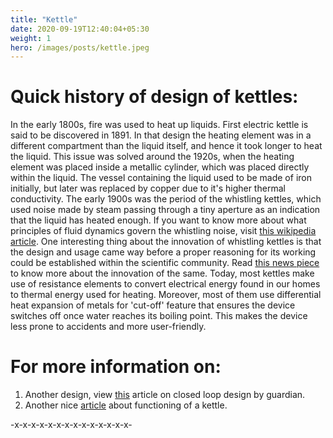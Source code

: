 ```yaml
---
title: "Kettle"
date: 2020-09-19T12:40:04+05:30
weight: 1
hero: /images/posts/kettle.jpeg
---
```


# Quick history of design of kettles:

In the early 1800s, fire was used to heat up liquids. First electric kettle is said to be discovered in 1891. In that design the heating element was in a different compartment than the liquid itself, and hence it took longer to heat the liquid. 
This issue was solved around the 1920s, when the heating element was placed inside a metallic cylinder, which was placed directly within the liquid. The vessel containing the liquid used to be made of iron initially, but later was replaced by copper due to it's higher thermal conductivity. 
The early 1900s was the period of the whistling kettles, which used noise made by steam passing through a tiny aperture as an indication that the liquid has heated enough. If you want to know more about what principles of fluid dynamics govern the whistling noise, visit [this wikipedia article](https://en.wikipedia.org/wiki/Physics_of_whistles).
One interesting thing about the innovation of whistling kettles is that the design and usage came way before a proper reasoning for its working could be established within the scientific community. Read [this news piece](https://www.cam.ac.uk/research/news/how-the-kettle-got-its-whistle) to know more about the innovation of the same.
Today, most kettles make use of resistance elements to convert electrical energy found in our homes to thermal energy used for heating. Moreover, most of them use differential heat expansion of metals for 'cut-off' feature that ensures the device switches off once water reaches its boiling point. This makes the device less prone to accidents and more user-friendly.

# For more information on:
1. Another design, view [this](https://www.theguardian.com/sustainable-business/closed-loop-design-making-better-kettle) article on closed loop design by guardian.
2. Another nice [article](http://www.madehow.com/Volume-7/Electric-Tea-Kettle.html) about functioning of a kettle.

-x-x-x-x-x-x-x-x-x-x-x-x-x-x-
